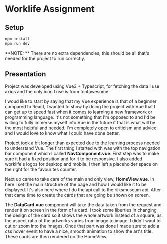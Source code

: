 # Worklife Assignment

## Setup

```bash
npm install
npm run dev
```

**NOTE: ** There are no extra dependencies, this should be all that's needed for the project to run correctly.

## Presentation

Project was developed using Vue3 + Typescript, for fetching the data I use axios and the only icon I use is from fontawesome.

I woud like to start by saying that my Vue experience is that of a beginner compared to React, I wanted to show by doing the project with Vue that I can get up to speed fast when it comes to learning a new framework or programming language. It's not something that I'm opposed to and I'd be willing to fully immerse myself into Vue in the future if that is what will be the most helpful and needed. I'm completely open to criticism and advice and I would love to know what I could have done better.

Project took a bit longer than expected due to the learning process needed to understand Vue. The first thing I started with was with the top navigation bar component which I called **NavComponent.vue**. First step was to make sure it had a fixed position and for it to be responsive. I also added worklife's logos for desktop and mobile. I then left a placeholder space on the right for the favourites counter.

Next up came to take care of the main and only view, **HomeView.vue**. In here I set the main structure of the page and how I would like it to be displayed. It's also here where I do the api call to the rijksmuseum api. After that came time to create the cards that are going be shown on screen.

The **DataCard.vue** component will take the data taken from the request and render it on screen in the form of a card. I took some liberties in changing the design of the card so it shows the whole artwork instead of a square, as the aspect ratio of the artworks varies from image to image. I didn't want to cut or zoom into the images. Once that part was done I made sure to add a css hover event to have a nice, smooth animation to show the art's title. These cards are then rendered on the HomeView. 







